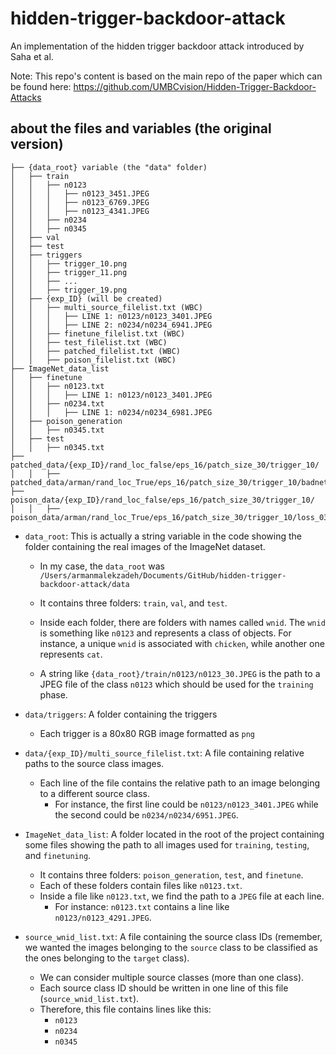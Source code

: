 # hidden-trigger-backdoor-attack
An implementation of the hidden trigger backdoor attack introduced by Saha et al. 

Note: This repo's content is based on the main repo of the paper which can be found here: https://github.com/UMBCvision/Hidden-Trigger-Backdoor-Attacks

## about the files and variables (the original version)

```
├── {data_root} variable (the "data" folder)
│   ├── train
│   │   ├── n0123
│   │   │   ├── n0123_3451.JPEG
│   │   │   ├── n0123_6769.JPEG
│   │   │   ├── n0123_4341.JPEG
│   │   ├── n0234
│   │   ├── n0345
│   ├── val
│   ├── test
│   ├── triggers
│   │   ├── trigger_10.png
│   │   ├── trigger_11.png
│   │   ├── ...
│   │   ├── trigger_19.png
│   ├── {exp_ID} (will be created)
│   │   ├── multi_source_filelist.txt (WBC)
│   │   │   ├── LINE 1: n0123/n0123_3401.JPEG
│   │   │   ├── LINE 2: n0234/n0234_6941.JPEG
│   │   ├── finetune_filelist.txt (WBC)
│   │   ├── test_filelist.txt (WBC)
│   │   ├── patched_filelist.txt (WBC)
│   │   ├── poison_filelist.txt (WBC)
├── ImageNet_data_list
│   ├── finetune
│   │   ├── n0123.txt
│   │   │   ├── LINE 1: n0123/n0123_3401.JPEG
│   │   ├── n0234.txt
│   │   │   ├── LINE 1: n0234/n0234_6981.JPEG
│   ├── poison_generation
│   │   ├── n0345.txt
│   ├── test
│   │   ├── n0345.txt
├── patched_data/{exp_ID}/rand_loc_false/eps_16/patch_size_30/trigger_10/
│   │   ├── patched_data/arman/rand_loc_True/eps_16/patch_size_30/trigger_10/badnet_n03461385_37_epoch_0000054.png
├── poison_data/{exp_ID}/rand_loc_false/eps_16/patch_size_30/trigger_10/
│   │   ├── poison_data/arman/rand_loc_True/eps_16/patch_size_30/trigger_10/loss_03395_epoch_01_n02437312_2125_n03461385_36144_kk_00168.png
```

- `data_root`: This is actually a string variable in the code showing the folder containing the real images of the ImageNet dataset. 

    - In my case, the `data_root` was `/Users/armanmalekzadeh/Documents/GitHub/hidden-trigger-backdoor-attack/data`
    - It contains three folders: `train`, `val`, and `test`. 
    
    - Inside each folder, there are folders with names called `wnid`. The `wnid` is something like `n0123` and represents a class of objects. For instance, a unique `wnid` is associated with `chicken`, while another one represents `cat`. 

    - A string like `{data_root}/train/n0123/n0123_30.JPEG` is the path to a JPEG file of the class `n0123` which should be used for the `training` phase.

- `data/triggers`: A folder containing the triggers
    - Each trigger is a 80x80 RGB image formatted as `png`

- `data/{exp_ID}/multi_source_filelist.txt`: A file containing relative paths to the source class images. 
    - Each line of the file contains the relative path to an image belonging to a different source class.
        - For instance, the first line could be `n0123/n0123_3401.JPEG` while the second could be `n0234/n0234/6951.JPEG`.

- `ImageNet_data_list`: A folder located in the root of the project containing some files showing the path to all images used for `training`, `testing`, and `finetuning`. 

    - It contains three folders: `poison_generation`, `test`, and `finetune`. 
    - Each of these folders contain files like `n0123.txt`.
    - Inside a file like `n0123.txt`, we find the path to a `JPEG` file at each line.
        - For instance: `n0123.txt` contains a line like `n0123/n0123_4291.JPEG`.

- `source_wnid_list.txt`: A file containing the source class IDs (remember, we wanted the images belonging to the `source` class to be classified as the ones belonging to the `target` class). 

    - We can consider multiple source classes (more than one class).
    - Each source class ID should be written in one line of this file (`source_wnid_list.txt`).
    - Therefore, this file contains lines like this:
        - `n0123`
        - `n0234`
        - `n0345`

